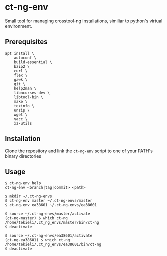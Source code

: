 # ct-ng-env

Small tool for managing crosstool-ng installations, similiar to python's virtual environment.

## Prerequisites
```
apt install \
    autoconf \
    build-essential \
    bzip2 \
    curl \
    flex \
    gawk \
    git \
    help2man \
    libncurses-dev \
    libtool-bin \
    make \
    texinfo \
    unzip \
    wget \
    yacc \
    xz-utils
```

## Installation
Clone the repository and link the ```ct-ng-env``` script to one of your PATH's binary directories

## Usage
```
$ ct-ng-env help
ct-ng-env <branch|tag|commit> <path>
```

```
$ mkdir ~/.ct-ng-envs
$ ct-ng-env master ~/.ct-ng-envs/master
$ ct-ng-env ea38601 ~/.ct-ng-envs/ea38601

$ source ~/.ct-ng-envs/master/activate
(ct-ng-master) $ which ct-ng
/home/tekieli/.ct_ng_envs/master/bin/ct-ng
$ deactivate

$ source ~/.ct-ng-envs/ea38601/activate
(ct-ng-ea38601) $ which ct-ng
/home/tekieli/.ct_ng_envs/ea38601/bin/ct-ng
$ deactivate
```
